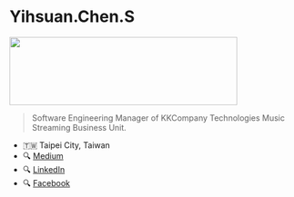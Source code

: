 # Yihsuan.Chen.S

<img src="https://www.kkbox.com/about/img/logo/logo.svg" width="400" height="120" /> 

> Software Engineering Manager of KKCompany Technologies Music Streaming Business Unit.

- 🇹🇼 Taipei City, Taiwan
- 🔍 [Medium](https://yihsuan-chen-s.medium.com/)
- 🔍 [LinkedIn](https://www.linkedin.com/in/yihsuan-chen-s/)
- 🔍 [Facebook](https://www.facebook.com/yihsuan.chen.s/)
